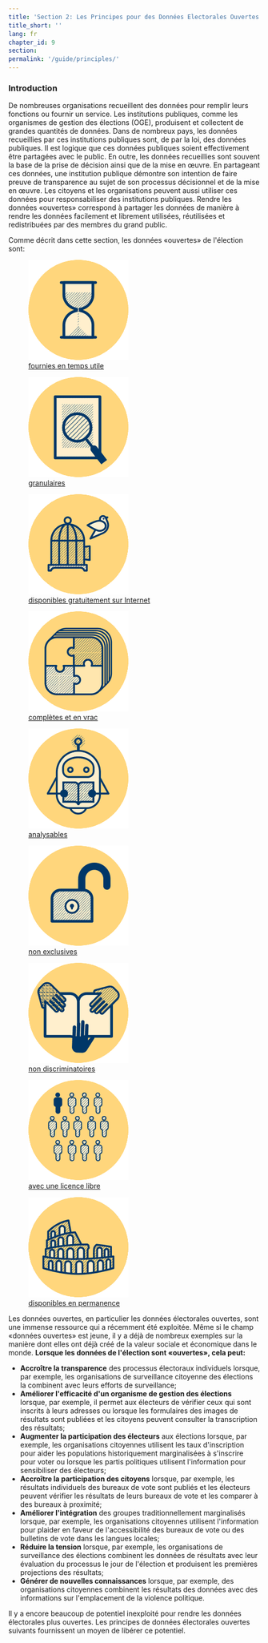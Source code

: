 ```yaml
---
title: 'Section 2: Les Principes pour des Données Electorales Ouvertes'
title_short: ''
lang: fr
chapter_id: 9
section:
permalink: '/guide/principles/'
---
```


### Introduction

De nombreuses organisations recueillent des données pour remplir leurs fonctions ou fournir un service. Les institutions publiques, comme les organismes de gestion des élections (OGE), produisent et collectent de grandes quantités de données. Dans de nombreux pays, les données recueillies par ces institutions publiques sont, de par la loi, des données publiques. Il est logique que ces données publiques soient effectivement être partagées avec le public. En outre, les données recueillies sont souvent la base de la prise de décision ainsi que de la mise en œuvre. En partageant ces données, une institution publique démontre son intention de faire preuve de transparence au sujet de son processus décisionnel et de la mise en œuvre. Les citoyens et les organisations peuvent aussi utiliser ces données pour responsabiliser des institutions publiques. Rendre les données «ouvertes» correspond à partager les données de manière à rendre les données facilement et librement utilisées, réutilisées et redistribuées par des membres du grand public.

Comme décrit dans cette section, les données «ouvertes» de l'élection sont:

<div class="img-grid text--small">
  <figure>
  <a href="/fr/guide/principles/timely/">
  <img src="/assets/images/inventory/principles/timely.png" alt="" />
  <figcaption>fournies en temps utile</figcaption>
  </a>
  </figure>

  <figure>
  <a href="/fr/guide/principles/granular/">
  <img src="/assets/images/inventory/principles/granular.png" alt="" />
  <figcaption>granulaires</figcaption>
  </a>
  </figure>

  <figure>
  <a href="/fr/guide/principles/available-for-free/">
  <img src="/assets/images/inventory/principles/available-for-free.png" alt="" />
  <figcaption>disponibles gratuitement sur Internet</figcaption>
  </a>
  </figure>

  <figure>
  <a href="/fr/guide/principles/complete-and-in-bulk/">
  <img src="/assets/images/inventory/principles/complete-and-in-bulk.png" alt="" />
  <figcaption>complètes et en vrac</figcaption>
  </a>
  </figure>

  <figure>
  <a href="/fr/guide/principles/analyzable/">
  <img src="/assets/images/inventory/principles/analyzable.png" alt="" />
  <figcaption>analysables</figcaption>
  </a>
  </figure>

  <figure>
  <a href="/fr/guide/principles/non-proprietary/">
  <img src="/assets/images/inventory/principles/non-proprietary.png" alt="" />
  <figcaption>non exclusives</figcaption>
  </a>
  </figure>

  <figure>
  <a href="/fr/guide/principles/non-discriminatory/">
  <img src="/assets/images/inventory/principles/non-discriminatory.png" alt="" />
  <figcaption>non discriminatoires</figcaption>
  </a>
  </figure>

  <figure>
  <a href="/fr/guide/principles/license-free/">
  <img src="/assets/images/inventory/principles/license-free.png" alt="" />
  <figcaption>avec une licence libre</figcaption>
  </a>
  </figure>

  <figure>
  <a href="/fr/guide/principles/permanently-available/">
  <img src="/assets/images/inventory/principles/permanently-available.png" alt="" />
  <figcaption>disponibles en permanence</figcaption>
  </a>
  </figure>

</div>

Les données ouvertes, en particulier les données électorales ouvertes, sont une immense ressource qui a récemment été exploitée. Même si le champ «données ouvertes» est jeune, il y a déjà de nombreux exemples sur la manière dont elles ont déjà créé de la valeur sociale et économique dans le monde. **Lorsque les données de l'élection sont «ouvertes», cela peut:**

- **Accroître la transparence** des processus électoraux individuels lorsque, par exemple, les organisations de surveillance citoyenne des élections la combinent avec leurs efforts de surveillance;
- **Améliorer l'efficacité d'un organisme de gestion des élections** lorsque, par exemple, il permet aux électeurs de vérifier ceux qui sont inscrits à leurs adresses ou lorsque les formulaires des images de résultats sont publiées et les citoyens peuvent consulter la transcription des résultats;
- **Augmenter la participation des électeurs** aux élections lorsque, par exemple, les organisations citoyennes utilisent les taux d'inscription pour aider les populations historiquement marginalisées à s'inscrire pour voter ou lorsque les partis politiques utilisent l'information pour sensibiliser des électeurs;
- **Accroître la participation des citoyens** lorsque, par exemple, les résultats individuels des bureaux de vote sont publiés et les électeurs peuvent vérifier les résultats de leurs bureaux de vote et les comparer à des bureaux à proximité;
- **Améliorer l'intégration** des groupes traditionnellement marginalisés lorsque, par exemple, les organisations citoyennes utilisent l'information pour plaider en faveur de l'accessibilité des bureaux de vote ou des bulletins de vote dans les langues locales;
- **Réduire la tension** lorsque, par exemple, les organisations de surveillance des élections combinent les données de résultats avec leur évaluation du processus le jour de l'élection et produisent les premières projections des résultats;
- **Générer de nouvelles connaissances** lorsque, par exemple, des organisations citoyennes combinent les résultats des données avec des informations sur l'emplacement de la violence politique.

Il y a encore beaucoup de potentiel inexploité pour rendre les données électorales plus ouvertes. Les principes de données électorales ouvertes suivants fournissent un moyen de libérer ce potentiel.
